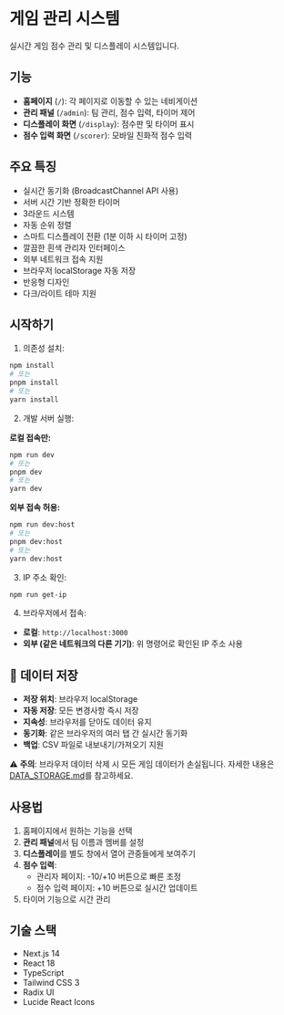 # 게임 관리 시스템

실시간 게임 점수 관리 및 디스플레이 시스템입니다.

## 기능

- **홈페이지** (`/`): 각 페이지로 이동할 수 있는 네비게이션
- **관리 패널** (`/admin`): 팀 관리, 점수 입력, 타이머 제어
- **디스플레이 화면** (`/display`): 점수판 및 타이머 표시
- **점수 입력 화면** (`/scorer`): 모바일 친화적 점수 입력

## 주요 특징

- 실시간 동기화 (BroadcastChannel API 사용)
- 서버 시간 기반 정확한 타이머
- 3라운드 시스템
- 자동 순위 정렬
- 스마트 디스플레이 전환 (1분 이하 시 타이머 고정)
- 깔끔한 흰색 관리자 인터페이스
- 외부 네트워크 접속 지원
- 브라우저 localStorage 자동 저장
- 반응형 디자인
- 다크/라이트 테마 지원

## 시작하기

1. 의존성 설치:
```bash
npm install
# 또는
pnpm install
# 또는
yarn install
```

2. 개발 서버 실행:

**로컬 접속만:**
```bash
npm run dev
# 또는
pnpm dev
# 또는
yarn dev
```

**외부 접속 허용:**
```bash
npm run dev:host
# 또는
pnpm dev:host
# 또는
yarn dev:host
```

3. IP 주소 확인:
```bash
npm run get-ip
```

4. 브라우저에서 접속:
- **로컬**: `http://localhost:3000`
- **외부 (같은 네트워크의 다른 기기)**: 위 명령어로 확인된 IP 주소 사용

## 📁 데이터 저장

- **저장 위치**: 브라우저 localStorage
- **자동 저장**: 모든 변경사항 즉시 저장
- **지속성**: 브라우저를 닫아도 데이터 유지
- **동기화**: 같은 브라우저의 여러 탭 간 실시간 동기화
- **백업**: CSV 파일로 내보내기/가져오기 지원

⚠️ **주의**: 브라우저 데이터 삭제 시 모든 게임 데이터가 손실됩니다.
자세한 내용은 [DATA_STORAGE.md](./DATA_STORAGE.md)를 참고하세요.

## 사용법

1. 홈페이지에서 원하는 기능을 선택
2. **관리 패널**에서 팀 이름과 멤버를 설정
3. **디스플레이**를 별도 창에서 열어 관중들에게 보여주기
4. **점수 입력**: 
   - 관리자 페이지: -10/+10 버튼으로 빠른 조정
   - 점수 입력 페이지: +10 버튼으로 실시간 업데이트
5. 타이머 기능으로 시간 관리

## 기술 스택

- Next.js 14
- React 18
- TypeScript
- Tailwind CSS 3
- Radix UI
- Lucide React Icons